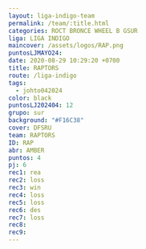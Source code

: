```yaml
---
layout: liga-indigo-team
permalink: /team/:title.html
categories: ROCT BRONCE WHEEL B GSUR
liga: LIGA INDIGO
maincover: /assets/logos/RAP.png
puntosLJMAYO24: 
date: 2020-08-29 10:29:20 +0700
title: RAPTORS
route: /liga-indigo
tags:
  - johto042024
color: black
puntosLJ202404: 12
grupo: sur
background: "#F16C38"
cover: DFSRU
team: RAPTORS
ID: RAP
abr: AMBER
puntos: 4
pj: 6
rec1: rea
rec2: loss
rec3: win
rec4: loss
rec5: loss
rec6: des
rec7: loss
rec8: 
rec9:
---
```

